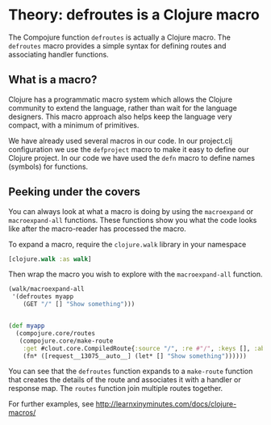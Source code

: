 # Theory: defroutes is a Clojure macro

  The Compojure function `defroutes` is actually a Clojure macro.  The `defroutes` macro provides a simple syntax for defining routes and associating handler functions.

## What is a macro?

Clojure has a programmatic macro system which allows the Clojure community to extend the language, rather than wait for the language designers.  This macro approach also helps keep the language very compact, with a minimum of primitives.

We have already used several macros in our code.  In our project.clj configuration we use the `defproject` macro to make it easy to define our Clojure project.  In our code we have used the `defn` macro to define names (symbols) for functions.

## Peeking under the covers

You can always look at what a macro is doing by using the `macroexpand` or `macroexpand-all` functions.  These functions show you what the code looks like after the macro-reader has processed the macro.

To expand a macro, require the `clojure.walk` library in your namespace

```clojure
[clojure.walk :as walk]
```

Then wrap the macro you wish to explore with the `macroexpand-all` function.

```clojure
(walk/macroexpand-all
 '(defroutes myapp
    (GET "/" [] "Show something")))


(def myapp
  (compojure.core/routes
   (compojure.core/make-route
    :get #clout.core.CompiledRoute{:source "/", :re #"/", :keys [], :absolute? false}
    (fn* ([request__13075__auto__] (let* [] "Show something"))))))
```

You can see that the `defroutes` function expands to a `make-route` function that creates the details of the route and associates it with a handler or response map.
The `routes` function join multiple routes together.

For further examples, see http://learnxinyminutes.com/docs/clojure-macros/
